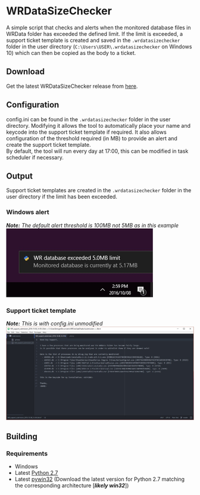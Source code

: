 # WRDataSizeChecker
A simple script that checks and alerts when the monitored database files in WRData folder has exceeded the defined limit. If the limit is exceeded, a support ticket template is created and saved in the ```.wrdatasizechecker``` folder in the user directory (```C:\Users\USER\.wrdatasizechecker``` on Windows 10) which can then be copied as the body to a ticket.

## Download
Get the latest WRDataSizeChecker release from [here](https://github.com/Brian-McG/WRDataSizeChecker/releases/latest).

## Configuration
config.ini can be found in the ```.wrdatasizechecker``` folder in the user directory. Modifying it allows the tool to automatically place your name and keycode into the support ticket template if required. It also allows configuration of the threshold required (in MB) to provide an alert and create the support ticket template.<br>
By default, the tool will run every day at 17:00, this can be modified in task scheduler if necessary.

## Output
Support ticket templates are created in the ```.wrdatasizechecker``` folder in the user directory if the limit has been exceeded.
### Windows alert
***Note:*** *The default alert threshold is 100MB not 5MB as in this example*<br>
![Example image of windows alert](https://github.com/Brian-McG/WRDataSizeChecker/blob/master/examples/example_alert_windows10.jpg)

### Support ticket template
***Note:*** *This is with config.ini unmodified*<br>
![Example support ticket template created](https://github.com/Brian-McG/WRDataSizeChecker/blob/master/examples/example_submission_template.jpg)

## Building
### Requirements
  - Windows
  - Latest [Python 2.7](https://www.python.org/downloads/)
  - Latest [pywin32](https://sourceforge.net/projects/pywin32/files/pywin32/) (Download the latest version for Python 2.7 matching the corresponding architecture [***likely win32***])
